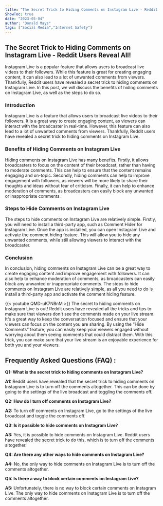 ```yaml
---
title: "The Secret Trick to Hiding Comments on Instagram Live - Reddit Users Reveal All!"
ShowToc: true 
date: "2023-05-04"
author: "Donald Mays" 
tags: ["Social Media","Internet Safety"]
---
```

## The Secret Trick to Hiding Comments on Instagram Live - Reddit Users Reveal All!

Instagram Live is a popular feature that allows users to broadcast live videos to their followers. While this feature is great for creating engaging content, it can also lead to a lot of unwanted comments from viewers. Thankfully, Reddit users have revealed a secret trick to hiding comments on Instagram Live. In this post, we will discuss the benefits of hiding comments on Instagram Live, as well as the steps to do so. 

### Introduction

Instagram Live is a feature that allows users to broadcast live videos to their followers. It is a great way to create engaging content, as viewers can interact with the broadcaster in real-time. However, this feature can also lead to a lot of unwanted comments from viewers. Thankfully, Reddit users have revealed a secret trick to hiding comments on Instagram Live. 

### Benefits of Hiding Comments on Instagram Live

Hiding comments on Instagram Live has many benefits. Firstly, it allows broadcasters to focus on the content of their broadcast, rather than having to moderate comments. This can help to ensure that the content remains engaging and on-topic. Secondly, hiding comments can help to improve engagement with followers, as viewers will be more likely to share their thoughts and ideas without fear of criticism. Finally, it can help to enhance moderation of comments, as broadcasters can easily block any unwanted or inappropriate comments. 

### Steps to Hide Comments on Instagram Live

The steps to hide comments on Instagram Live are relatively simple. Firstly, you will need to install a third-party app, such as Comment Hider for Instagram Live. Once the app is installed, you can open Instagram Live and activate the comment hiding feature. This will allow you to hide any unwanted comments, while still allowing viewers to interact with the broadcaster. 

### Conclusion

In conclusion, hiding comments on Instagram Live can be a great way to create engaging content and improve engagement with followers. It can also help to enhance moderation of comments, as broadcasters can easily block any unwanted or inappropriate comments. The steps to hide comments on Instagram Live are relatively simple, as all you need to do is install a third-party app and activate the comment hiding feature.

{{< youtube QMD-uK7NBnM >}} 
The secret to hiding comments on Instagram Live is out! Reddit users have revealed all the tricks and tips to make sure that viewers don't see the comments made on your live stream. It's a great way to keep the conversation focused and ensure that your viewers can focus on the content you are sharing. By using the “Hide Comments” feature, you can easily keep your viewers engaged without worrying about them seeing comments that could distract them. With this trick, you can make sure that your live stream is an enjoyable experience for both you and your viewers.

## Frequently Asked Questions (FAQ) :
**Q1: What is the secret trick to hiding comments on Instagram Live?**

**A1:** Reddit users have revealed that the secret trick to hiding comments on Instagram Live is to turn off the comments altogether. This can be done by going to the settings of the live broadcast and toggling the comments off.

**Q2: How do I turn off comments on Instagram Live?**

**A2:** To turn off comments on Instagram Live, go to the settings of the live broadcast and toggle the comments off.

**Q3: Is it possible to hide comments on Instagram Live?**

**A3:** Yes, it is possible to hide comments on Instagram Live. Reddit users have revealed the secret trick to do this, which is to turn off the comments altogether.

**Q4: Are there any other ways to hide comments on Instagram Live?**

**A4:** No, the only way to hide comments on Instagram Live is to turn off the comments altogether.

**Q5: Is there a way to block certain comments on Instagram Live?**

**A5:** Unfortunately, there is no way to block certain comments on Instagram Live. The only way to hide comments on Instagram Live is to turn off the comments altogether.




